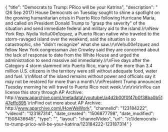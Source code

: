 {
    "title": "Democrats to Trump: PRico will be your Katrina",
    "description": "(26 Sep 2017) House Democrats on Tuesday sought to shine a spotlight on the growing humanitarian crisis in Puerto Rico following Hurricane Maria, and called on President Donald Trump to \"grasp the severity\" of the situation and send immediate federal and military aid to the island.\r\nNew York Rep. Nydia Vel\u00e1zquez, a Puerto Rican native who traveled to the storm-ravaged island over the weekend, said the situation is so catastrophic, she \"didn't recognize\" what she saw.\r\nVel\u00e1zquez and fellow New York congressman Joe Crowley said they are concerned about the lack of response to date from the White House and urged the administration to send massive aid immediately.\r\nFive days after the Category 4 storm slammed into Puerto Rico, many of the more than 3.4 million U.S. citizens in the territory were still without adequate food, water and fuel.  \r\nMost of the island remains without power and officials say it may not be restored for more than a month.\r\nPresident Trump announced Tuesday morning he will travel to Puerto Rico next week.\r\n\r\n\r\nYou can license this story through AP Archive: http:\/\/www.aparchive.com\/metadata\/youtube\/a4d2b00f0f47b0f38ba0b5147effc895 \r\nFind out more about AP Archive: http:\/\/www.aparchive.com\/HowWeWork",
    "channelid": "123184222",
    "videoid": "123187314",
    "date_created": "1506877798",
    "date_modified": "1508436645",
    "type": "",
    "layout": "channelVideo",
    "url": "\/c1\/democrats-to-trump-prico-will-be-your-katrina\/123184222-123187314"
}